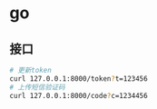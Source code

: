 # go

## 接口

```sh
# 更新token
curl 127.0.0.1:8000/token?t=123456
# 上传短信验证码
curl 127.0.0.1:8000/code?c=1234456
```